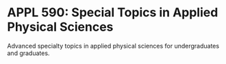 # APPL 590: Special Topics in Applied Physical Sciences

Advanced specialty topics in applied physical sciences for undergraduates and graduates.